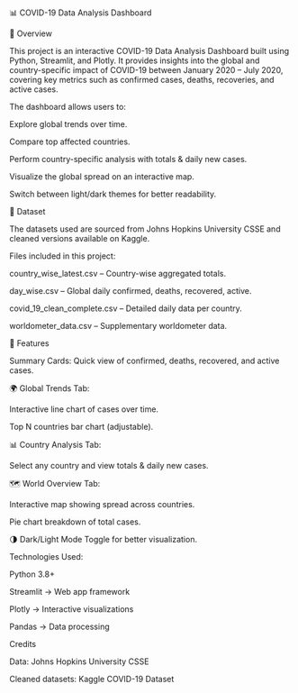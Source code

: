 📊 COVID-19 Data Analysis Dashboard

📌 Overview

This project is an interactive COVID-19 Data Analysis Dashboard built using Python, Streamlit, and Plotly.
It provides insights into the global and country-specific impact of COVID-19 between January 2020 – July 2020, covering key metrics such as confirmed cases, deaths, recoveries, and active cases.

The dashboard allows users to:

Explore global trends over time.

Compare top affected countries.

Perform country-specific analysis with totals & daily new cases.

Visualize the global spread on an interactive map.

Switch between light/dark themes for better readability.


📂 Dataset

The datasets used are sourced from Johns Hopkins University CSSE and cleaned versions available on Kaggle.

Files included in this project:

country_wise_latest.csv – Country-wise aggregated totals.

day_wise.csv – Global daily confirmed, deaths, recovered, active.

covid_19_clean_complete.csv – Detailed daily data per country.

worldometer_data.csv – Supplementary worldometer data.


🚀 Features

Summary Cards: Quick view of confirmed, deaths, recovered, and active cases.

🌍 Global Trends Tab:

Interactive line chart of cases over time.

Top N countries bar chart (adjustable).


📊 Country Analysis Tab:

Select any country and view totals & daily new cases.


🗺 World Overview Tab:

Interactive map showing spread across countries.

Pie chart breakdown of total cases.


🌗 Dark/Light Mode Toggle for better visualization.



Technologies Used:

Python 3.8+

Streamlit → Web app framework

Plotly → Interactive visualizations

Pandas → Data processing


Credits

Data: Johns Hopkins University CSSE

Cleaned datasets: Kaggle COVID-19 Dataset
